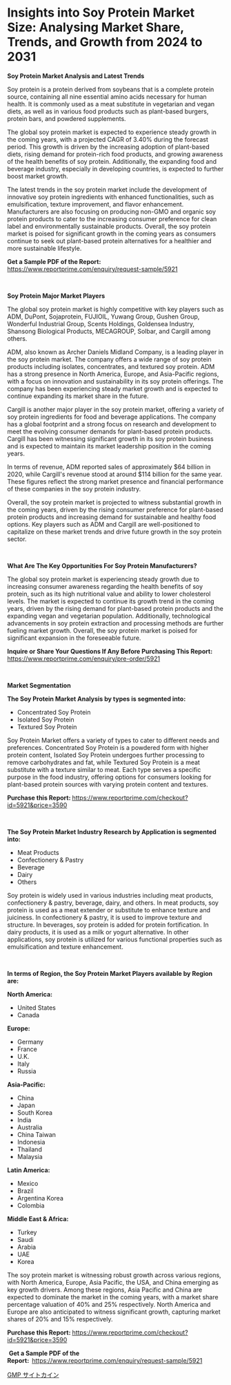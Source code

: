 <p><h1>Insights into Soy Protein Market Size: Analysing Market Share, Trends, and Growth from 2024 to 2031</h1></p><p><strong>Soy Protein Market Analysis and Latest Trends</strong></p>
<p><p>Soy protein is a protein derived from soybeans that is a complete protein source, containing all nine essential amino acids necessary for human health. It is commonly used as a meat substitute in vegetarian and vegan diets, as well as in various food products such as plant-based burgers, protein bars, and powdered supplements.</p><p>The global soy protein market is expected to experience steady growth in the coming years, with a projected CAGR of 3.40% during the forecast period. This growth is driven by the increasing adoption of plant-based diets, rising demand for protein-rich food products, and growing awareness of the health benefits of soy protein. Additionally, the expanding food and beverage industry, especially in developing countries, is expected to further boost market growth.</p><p>The latest trends in the soy protein market include the development of innovative soy protein ingredients with enhanced functionalities, such as emulsification, texture improvement, and flavor enhancement. Manufacturers are also focusing on producing non-GMO and organic soy protein products to cater to the increasing consumer preference for clean label and environmentally sustainable products. Overall, the soy protein market is poised for significant growth in the coming years as consumers continue to seek out plant-based protein alternatives for a healthier and more sustainable lifestyle.</p></p>
<p><strong>Get a Sample PDF of the Report:&nbsp;</strong> <a href="https://www.reportprime.com/enquiry/request-sample/5921">https://www.reportprime.com/enquiry/request-sample/5921</a></p>
<p>&nbsp;</p>
<p><strong>Soy Protein Major Market Players</strong></p>
<p><p>The global soy protein market is highly competitive with key players such as ADM, DuPont, Sojaprotein, FUJIOIL, Yuwang Group, Gushen Group, Wonderful Industrial Group, Scents Holdings, Goldensea Industry, Shansong Biological Products, MECAGROUP, Solbar, and Cargill among others.</p><p>ADM, also known as Archer Daniels Midland Company, is a leading player in the soy protein market. The company offers a wide range of soy protein products including isolates, concentrates, and textured soy protein. ADM has a strong presence in North America, Europe, and Asia-Pacific regions, with a focus on innovation and sustainability in its soy protein offerings. The company has been experiencing steady market growth and is expected to continue expanding its market share in the future.</p><p>Cargill is another major player in the soy protein market, offering a variety of soy protein ingredients for food and beverage applications. The company has a global footprint and a strong focus on research and development to meet the evolving consumer demands for plant-based protein products. Cargill has been witnessing significant growth in its soy protein business and is expected to maintain its market leadership position in the coming years.</p><p>In terms of revenue, ADM reported sales of approximately $64 billion in 2020, while Cargill's revenue stood at around $114 billion for the same year. These figures reflect the strong market presence and financial performance of these companies in the soy protein industry.</p><p>Overall, the soy protein market is projected to witness substantial growth in the coming years, driven by the rising consumer preference for plant-based protein products and increasing demand for sustainable and healthy food options. Key players such as ADM and Cargill are well-positioned to capitalize on these market trends and drive future growth in the soy protein sector.</p></p>
<p>&nbsp;</p>
<p><strong>What Are The Key Opportunities For Soy Protein Manufacturers?</strong></p>
<p><p>The global soy protein market is experiencing steady growth due to increasing consumer awareness regarding the health benefits of soy protein, such as its high nutritional value and ability to lower cholesterol levels. The market is expected to continue its growth trend in the coming years, driven by the rising demand for plant-based protein products and the expanding vegan and vegetarian population. Additionally, technological advancements in soy protein extraction and processing methods are further fueling market growth. Overall, the soy protein market is poised for significant expansion in the foreseeable future.</p></p>
<p><strong>Inquire or Share Your Questions If Any Before Purchasing This Report:</strong> <a href="https://www.reportprime.com/enquiry/pre-order/5921">https://www.reportprime.com/enquiry/pre-order/5921</a></p>
<p>&nbsp;</p>
<p><strong>Market Segmentation</strong></p>
<p><strong>The Soy Protein Market Analysis by types is segmented into:</strong></p>
<p><ul><li>Concentrated Soy Protein</li><li>Isolated Soy Protein</li><li>Textured Soy Protein</li></ul></p>
<p><p>Soy Protein Market offers a variety of types to cater to different needs and preferences. Concentrated Soy Protein is a powdered form with higher protein content, Isolated Soy Protein undergoes further processing to remove carbohydrates and fat, while Textured Soy Protein is a meat substitute with a texture similar to meat. Each type serves a specific purpose in the food industry, offering options for consumers looking for plant-based protein sources with varying protein content and textures.</p></p>
<p><strong>Purchase this Report:&nbsp;</strong><a href="https://www.reportprime.com/checkout?id=5921&price=3590">https://www.reportprime.com/checkout?id=5921&price=3590</a></p>
<p>&nbsp;</p>
<p><strong>The Soy Protein Market Industry Research by Application is segmented into:</strong></p>
<p><ul><li>Meat Products</li><li>Confectionery & Pastry</li><li>Beverage</li><li>Dairy</li><li>Others</li></ul></p>
<p><p>Soy protein is widely used in various industries including meat products, confectionery & pastry, beverage, dairy, and others. In meat products, soy protein is used as a meat extender or substitute to enhance texture and juiciness. In confectionery & pastry, it is used to improve texture and structure. In beverages, soy protein is added for protein fortification. In dairy products, it is used as a milk or yogurt alternative. In other applications, soy protein is utilized for various functional properties such as emulsification and texture enhancement.</p></p>
<p>&nbsp;</p>
<p><strong>In terms of Region, the Soy Protein Market Players available by Region are:</strong></p>
<p>
    <p> <strong> North America: </strong>
        <ul>
            <li>United States</li>
            <li>Canada</li>
        </ul>
        </p> 
    <p> <strong> Europe: </strong>
        <ul>
            <li>Germany</li>
            <li>France</li>
            <li>U.K.</li>
            <li>Italy</li>
            <li>Russia</li>
        </ul>
        </p> 
    <p> <strong> Asia-Pacific: </strong>
        <ul>
            <li>China</li>
            <li>Japan</li>
            <li>South Korea</li>
            <li>India</li>
            <li>Australia</li>
            <li>China Taiwan</li>
            <li>Indonesia</li>
            <li>Thailand</li>
            <li>Malaysia</li>
        </ul>
        </p> 
    <p> <strong> Latin America: </strong>
        <ul>
            <li>Mexico</li>
            <li>Brazil</li>
            <li>Argentina Korea</li>
            <li>Colombia</li>
        </ul>
        </p> 
    <p> <strong> Middle East & Africa: </strong>
        <ul>
            <li>Turkey</li>
            <li>Saudi</li>
            <li>Arabia</li>
            <li>UAE</li>
            <li>Korea</li>
        </ul>
    </p>
    </p>
<p><p>The soy protein market is witnessing robust growth across various regions, with North America, Europe, Asia Pacific, the USA, and China emerging as key growth drivers. Among these regions, Asia Pacific and China are expected to dominate the market in the coming years, with a market share percentage valuation of 40% and 25% respectively. North America and Europe are also anticipated to witness significant growth, capturing market shares of 20% and 15% respectively.</p></p>
<p><strong>Purchase this Report: </strong><a href="https://www.reportprime.com/checkout?id=5921&price=3590">https://www.reportprime.com/checkout?id=5921&price=3590</a></p>
<p>&nbsp;<strong>Get a Sample PDF of the Report:&nbsp;&nbsp;</strong><a href="https://www.reportprime.com/enquiry/request-sample/5921">https://www.reportprime.com/enquiry/request-sample/5921</a></p>
<p><strong></strong></p>
<p><p><a href="https://github.com/Sophiaard2003/Market-Research-Report-List-1/blob/main/755721017395.md">GMP サイトカイン</a></p></p>